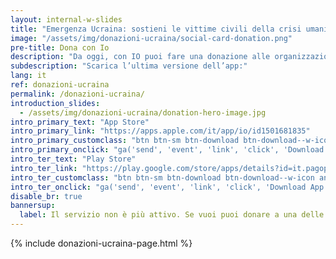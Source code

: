 ```yaml
---
layout: internal-w-slides
title: "Emergenza Ucraina: sostieni le vittime civili della crisi umanitaria"
image: "/assets/img/donazioni-ucraina/social-card-donation.png"
pre-title: Dona con Io
description: "Da oggi, con IO puoi fare una donazione alle organizzazioni umanitarie che assistono le vittime civili della crisi in Ucraina. L’importo verrà versato direttamente sul conto dell’organizzazione a cui scegli di donare."
subdescription: "Scarica l’ultima versione dell’app:"
lang: it
ref: donazioni-ucraina
permalink: /donazioni-ucraina/
introduction_slides:
  - /assets/img/donazioni-ucraina/donation-hero-image.jpg
intro_primary_text: "App Store"
intro_primary_link: "https://apps.apple.com/it/app/io/id1501681835"
intro_primary_customclass: "btn btn-sm btn-download btn-download--w-icon ios text-uppercase px-3 px-md-5 mr-2"
intro_primary_onclick: "ga('send', 'event', 'link', 'click', 'Download App: iOS', 1)"
intro_ter_text: "Play Store"
intro_ter_link: "https://play.google.com/store/apps/details?id=it.pagopa.io.app"
intro_ter_customclass: "btn btn-sm btn-download btn-download--w-icon android text-uppercase px-3 px-md-5 "
intro_ter_onclick: "ga('send', 'event', 'link', 'click', 'Download App: Android', 1)"
disable_br: true
bannersup:
  label: Il servizio non è più attivo. Se vuoi puoi donare a una delle <a title="Leggi il Comunicato" href="/2022/12/23/conclusa-iniziativa-donazioni-ucraina.html">organizzazioni umanitarie che avevano aderito all’iniziativa</a>.
---
```


{% include donazioni-ucraina-page.html %}

